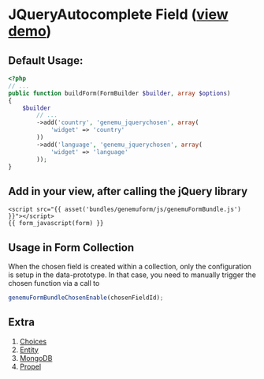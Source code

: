 # JQueryAutocomplete Field ([view demo](http://jqueryui.com/demos/autocomplete/))

## Default Usage:

``` php
<?php
// ...
public function buildForm(FormBuilder $builder, array $options)
{
    $builder
        // ...
        ->add('country', 'genemu_jquerychosen', array(
            'widget' => 'country'
        ))
        ->add('language', 'genemu_jquerychosen', array(
            'widget' => 'language'
        ));
}
```

## Add in your view, after calling the jQuery library
``` twig
<script src="{{ asset('bundles/genemuform/js/genemuFormBundle.js') }}"></script>
{{ form_javascript(form) }}
```

## Usage in Form Collection
When the chosen field is created within a collection, only the configuration is setup in the data-prototype.
In that case, you need to manually trigger the chosen function via a call to 

``` javascript
genemuFormBundleChosenEnable(chosenFieldId);
```

## Extra

1. [Choices](https://github.com/genemu/GenemuFormBundle/blob/2.0/Resources/doc/jquery/chosen/choices.md)
2. [Entity](https://github.com/genemu/GenemuFormBundle/blob/2.0/Resources/doc/jquery/chosen/entity.md)
3. [MongoDB](https://github.com/genemu/GenemuFormBundle/blob/2.0/Resources/doc/jquery/chosen/mongodb.md)
4. [Propel](https://github.com/genemu/GenemuFormBundle/blob/2.0/Resources/doc/jquery/chosen/propel.md)
